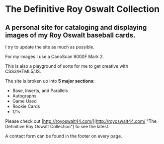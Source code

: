# The Definitive Roy Oswalt Collection
## A personal site for cataloging and displaying images of my Roy Oswalt baseball cards.

I try to update the site as much as possible.

For my images I use a CanoScan 9000F Mark 2.

This is also a playground of sorts for me to get creative with CSS3/HTML5/JS.

The site is broken up into **5 major sections**:

+ Base, Inserts, and Parallels
+ Autographs
+ Game Used
+ Rookie Cards
+ 1/1s

Please check out [http://royoswalt44.com/](http://royoswalt44.com/ "The Definitive Roy Oswalt Collection") to see the latest.

A contact form can be found in the footer on every page.
